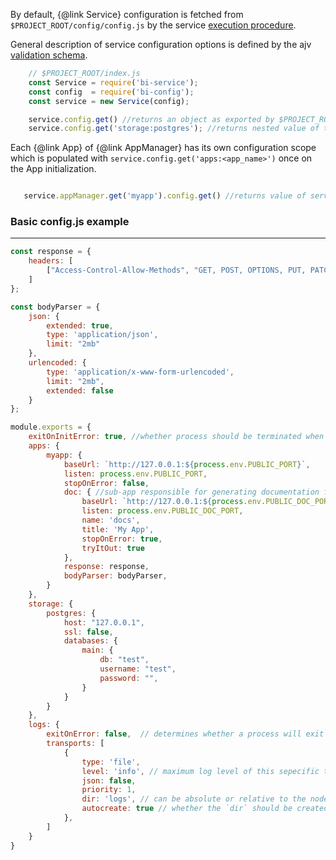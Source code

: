 By default, {@link Service} configuration is fetched from `$PROJECT_ROOT/config/config.js` by the service [execution procedure](https://github.com/lucid-services/bi-service/blob/master/lib/cli/runCmd.js#L27).  

General description of service configuration options is defined by the ajv [validation schema](https://github.com/lucid-services/bi-service/blob/master/lib/configSchema.js).  

```javascript
    // $PROJECT_ROOT/index.js
    const Service = require('bi-service');
    const config  = require('bi-config');
    const service = new Service(config);

    service.config.get() //returns an object as exported by $PROJECT_ROOT/config/config.js
    service.config.get('storage:postgres'); //returns nested value of the postgres property of the configuration object
```

Each {@link App} of {@link AppManager} has its own configuration scope which is populated with `service.config.get('apps:<app_name>')` once on the App initialization.

```javascript

   service.appManager.get('myapp').config.get() //returns value of service.config.get('apps:myapp')
```


### Basic config.js example
-----------------------------------

```javascript
const response = {
    headers: [
        ["Access-Control-Allow-Methods", "GET, POST, OPTIONS, PUT, PATCH, DELETE, CONNECT"]
    ]
};

const bodyParser = {
    json: {
        extended: true,
        type: 'application/json',
        limit: "2mb"
    },
    urlencoded: {
        type: 'application/x-www-form-urlencoded',
        limit: "2mb",
        extended: false
    }
};

module.exports = {
    exitOnInitError: true, //whether process should be terminated when an error occurs during service initialization
    apps: {
        myapp: {
            baseUrl: `http://127.0.0.1:${process.env.PUBLIC_PORT}`,
            listen: process.env.PUBLIC_PORT,
            stopOnError: false,
            doc: { //sub-app responsible for generating documentation for its parent app
                baseUrl: `http://127.0.0.1:${process.env.PUBLIC_DOC_PORT}`,
                listen: process.env.PUBLIC_DOC_PORT,
                name: 'docs',
                title: 'My App',
                stopOnError: true,
                tryItOut: true
            },
            response: response,
            bodyParser: bodyParser,
        }
    },
    storage: {
        postgres: {
            host: "127.0.0.1",
            ssl: false,
            databases: {
                main: {
                    db: "test",
                    username: "test",
                    password: "",
                }
            }
        }
    },
    logs: {
        exitOnError: false,  // determines whether a process will exit with status code 1 on 'uncaughtException' event
        transports: [
            {
                type: 'file',
                level: 'info', // maximum log level of this sepecific transport, [optional]
                json: false,
                priority: 1,
                dir: 'logs', // can be absolute or relative to the node's process
                autocreate: true // whether the `dir` should be created if it does not exist
            },
        ]
    }
}
```
